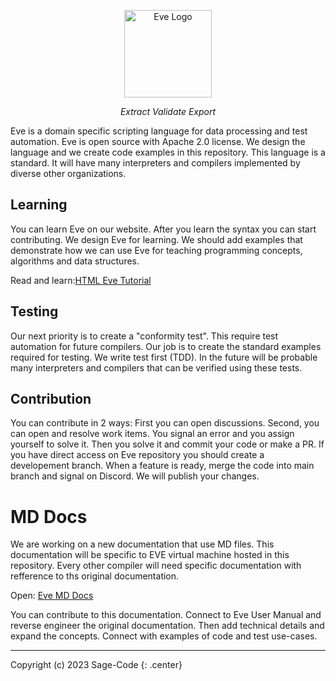 <p align="center">
<a href="https://sagecode.pro/eve" target="_blank" align="center">
<img src="https://sagecode.pro/eve/img/eve-logo.svg" alt="Eve Logo" width="140"></img>
</a>
</p>

<p align="center"><em>Extract Validate Export</em></p>

<p>Eve is a domain specific scripting language for data processing and test automation. Eve is open source with Apache 2.0 license. We design the language and we create code examples in this repository. This language is a standard. It will have many interpreters and compilers implemented by diverse other organizations.</p>

  
## Learning

You can learn Eve on our website. After you learn the syntax you can start contributing. We design Eve for learning. We should add examples that demonstrate how we can use Eve for teaching programming concepts, algorithms and data structures.

Read and learn:[HTML Eve Tutorial](https://sagecode.pro/eve/index.html)</a>

## Testing

Our next priority is to create a "conformity test". This require test automation for future compilers. Our job is to create the standard examples required for testing. We write test first (TDD). In the future will be probable many interpreters and compilers that can be verified using these tests.
  
## Contribution

You can contribute in 2 ways: First you can open discussions. Second, you can open and resolve work items. You signal an error and you assign yourself to solve it. Then you solve it and commit your code or make a PR. If you have direct access on Eve repository you should create a developement branch. When a feature is ready, merge the code into main branch and signal on Discord. We will publish your changes.

# MD Docs

We are working on a new documentation that use MD files. This documentation will be specific to EVE virtual machine hosted in this repository. Every other compiler will need specific documentation with refference to ths original documentation.

Open: [Eve MD Docs](docs/index.md)

You can contribute to this documentation. Connect to Eve User Manual and reverse engineer the original documentation. Then add technical details and expand the concepts. Connect with examples of code and test use-cases.

-------------------------------------------------------------------

Copyright (c) 2023 Sage-Code {: .center}
